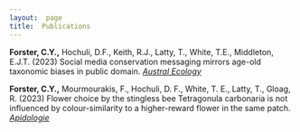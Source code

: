 ```yaml
---
layout:  page
title:  Publications
---
```



**Forster, C.Y.,** Hochuli, D.F., Keith, R.J., Latty, T., White, T.E., Middleton, E.J.T. (2023) Social media conservation messaging mirrors age-old taxonomic biases in public domain. [_Austral Ecology_]( https://doi.org/10.1111/aec.13288)

**Forster, C.Y.,** Mourmourakis, F., Hochuli, D. F., White, T. E., Latty, T., Gloag, R. (2023) Flower choice by the stingless bee Tetragonula carbonaria is not influenced by colour-similarity to a higher-reward flower in the same patch. [_Apidologie_](https://doi.org/10.1007/s13592-023-00997-y)

